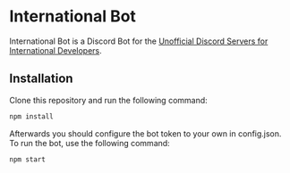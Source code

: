 # International Bot
International Bot is a Discord Bot for the [Unofficial Discord Servers for International Developers](https://devforum.roblox.com/t/unofficial-discord-servers-for-international-developers/).

## Installation
Clone this repository and run the following command:
```bash
npm install
```
Afterwards you should configure the bot token to your own in config.json. To run the bot, use the following command:
```bash
npm start
```